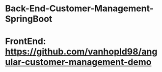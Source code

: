 # Back-End-Customer-Management-SpringBoot
# FrontEnd: https://github.com/vanhopld98/angular-customer-management-demo
